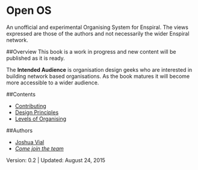 # Open OS
An unofficial and experimental Organising System for Enspiral. The views expressed are those of the authors and not necessarily the wider Enspiral network.

##Overview 
This book is a work in progress and new content will be published as it is ready.

The **Intended Audience** is organisation design geeks who are interested in building network based organisations. As the book matures it will become more accessible to a wider audience.

##Contents

* [Contributing](./CONTRIBUTING.md)
* [Design Principles](./design_principles.md)
* [Levels of Organising](./levels_of_organising.md)

##Authors
* [Joshua Vial](http://joshuavial.com)
* *[Come join the team](./CONTRIBUTING.md)*


Version: 0.2 | Updated: August 24, 2015